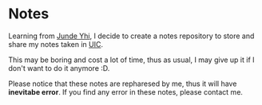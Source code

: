 # Notes

Learning from [Junde Yhi](https://github.com/lmy441900), I decide to create a notes repository to store and share my notes taken in [UIC](http://uic.edu.hk).

This may be boring and cost a lot of time, thus as usual, I may give up it if I don't want to do it anymore :D.

Please notice that these notes are repharesed by me, thus it will have **inevitabe error**. If you find any error in these notes, please contact me.